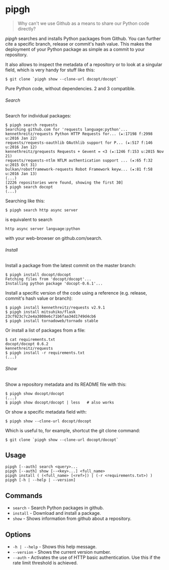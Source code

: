 # pipgh

> Why can't we use Github as a means to share our Python code directly?

*pipgh* searches and installs Python packages from Github. You can further
cite a specific branch, release or commit's hash value. This makes the
deployment of your Python package as simple as a commit to your repository.

It also allows to inspect the metadata of a repository or to
look at a singular field, which is very handy for stuff like this:

    $ git clone `pipgh show --clone-url docopt/docopt`

Pure Python code, without dependencies. 2 and 3 compatible.

###### Search

Search for individual packages:

    $ pipgh search requests
    Searching github.com for 'requests language:python'...
    kennethreitz/requests Python HTTP Requests for... (★:17198 f:2998 u:2016 Jan 22)
    requests/requests-oauthlib OAuthlib support for P... (★:517 f:146 u:2016 Jan 12)
    kennethreitz/grequests Requests + Gevent = <3 (★:1246 f:153 u:2015 Nov 21)
    requests/requests-ntlm NTLM authentication support ... (★:65 f:32 u:2015 Oct 31)
    bulkan/robotframework-requests Robot Framework keyw... (★:81 f:58 u:2016 Jan 13)
    (...)
    [2226 repositories were found, showing the first 30]
    $ pipgh search docopt
    (...)

Searching like this:

    $ pipgh search http async server

is equivalent to search

    http async server language:python

with your web-browser on github.com/search.

###### Install

Install a package from the latest commit on the master branch:

    $ pipgh install docopt/docopt
    Fetching files from 'docopt/docopt'...
    Installing python package 'docopt-0.6.1'...

Install a specific version of the code using a reference (e.g. release,
commit's hash value or branch):

    $ pipgh install kennethreitz/requests v2.9.1
    $ pipgh install mitsuhiko/flask 23cf923c7c2e4a3808e6c71b6faa34d1749d4cb6
    $ pipgh install tornadoweb/tornado stable

Or install a list of packages from a file:

    $ cat requirements.txt
    docopt/docopt 0.6.2
    kennethreitz/requests
    $ pipgh install -r requirements.txt
    (...)

###### Show

Show a repository metadata and its README file with this:

    $ pipgh show docopt/docopt
    (...)
    $ pipgh show docopt/docopt | less   # also works

Or show a specific metadata field with:

    $ pipgh show --clone-url docopt/docopt

Which is useful to, for example, shortcut the git clone command:

    $ git clone `pipgh show --clone-url docopt/docopt`

## Usage

    pipgh [--auth] search <query>...
    pipgh [--auth] show [--<key>...] <full_name>
    pipgh install ( (<full_name> [<ref>]) | (-r <requirements.txt>) )
    pipgh [-h | --help | --version]

## Commands

* `search` - Search Python packages in github.
* `install` - Download and install a package.
* `show` - Shows information from github about a repository.

## Options

* `-h | --help` - Shows this help message.
* `--version` - Shows the current version number.
* `--auth` - Activates the use of HTTP basic authentication. Use this if the rate limit threshold is achieved.
